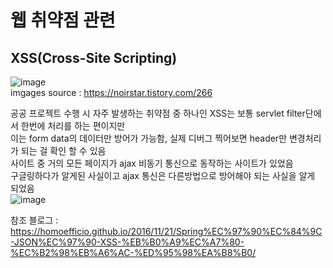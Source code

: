 # 웹 취약점 관련
## XSS(Cross-Site Scripting)
![image](https://user-images.githubusercontent.com/44331989/123351814-f3628f00-d598-11eb-8df2-54d0d4b37666.png) <br>
imgages source : https://noirstar.tistory.com/266 <br>

공공 프로젝트 수행 시 자주 발생하는 취약점 중 하나인 XSS는 보통 servlet filter단에서 한번에 처리를 하는 편이지만 <br>
이는 form data의 데이터만 방어가 가능함, 실제 디버그 찍어보면 header만 변경처리가 되는 걸 확인 할 수 있음<br>
사이트 중 거의 모든 페이지가 ajax 비동기 통신으로 동작하는 사이트가 있었음 <br>
구글링하다가 알게된 사실이고 ajax 통신은 다른방법으로 방어해야 되는 사실을 알게 되었음 <br>
![image](https://user-images.githubusercontent.com/44331989/123353389-615c8580-d59c-11eb-998c-e416a9525681.png)

참조 블로그 : 
https://homoefficio.github.io/2016/11/21/Spring%EC%97%90%EC%84%9C-JSON%EC%97%90-XSS-%EB%B0%A9%EC%A7%80-%EC%B2%98%EB%A6%AC-%ED%95%98%EA%B8%B0/ <br>
